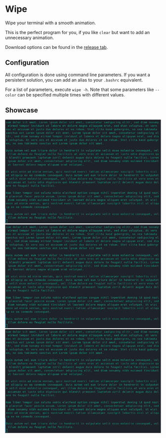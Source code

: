 # Wipe
Wipe your terminal with a smooth animation.

This is the perfect program for you, if you like `clear` but want to add an unnecessary animation.

Download options can be found in the [release tab](https://github.com/ricoriedel/wipe/releases).

## Configuration
All configuration is done using command line parameters.
If you want a persistent solution, you can add an alias to your `.bashrc` equivalent.

For a list of parameters, execute `wipe -h`.
Note that some parameters like `--color` can be specified multiple times with different values.

## Showcase
[![Circle](doc/circle.gif)]()
[![Rhombus](doc/rhombus.gif)]()
[![Rotation](doc/sonar.gif)]()
